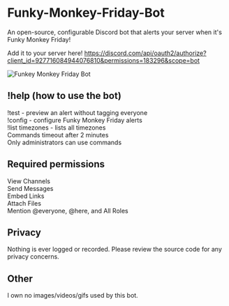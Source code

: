 # Funky-Monkey-Friday-Bot 

An open-source, configurable Discord bot that alerts your server when it's Funky Monkey Friday!  

Add it to your server here! https://discord.com/api/oauth2/authorize?client_id=927716084944076810&permissions=183296&scope=bot

![Funkey Monkey Friday Bot](https://user-images.githubusercontent.com/19520329/148521703-a8c1fdb6-7352-4579-aca1-e60f80ffe477.png)  

## !help (how to use the bot)  
!test - preview an alert without tagging everyone  
!config - configure Funky Monkey Friday alerts  
!list timezones - lists all timezones  
Commands timeout after 2 minutes  
Only administrators can use commands  

## Required permissions
View Channels  
Send Messages  
Embed Links  
Attach Files  
Mention @everyone, @here, and All Roles  

## Privacy
Nothing is ever logged or recorded. Please review the source code for any privacy concerns.  

## Other
I own no images/videos/gifs used by this bot.
